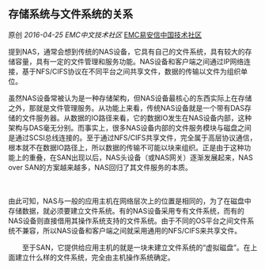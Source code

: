 ## 存储系统与文件系统的关系

原创 *2016-04-25* *EMC中文技术社区* [EMC易安信中国技术社区](https://mp.weixin.qq.com/s?__biz=MjM5NjY0NzAwMg==&mid=2651770779&idx=2&sn=b6aa88c20ef16f018ddb0246c890dccd&scene=21##)

​      提到NAS，通常会想到传统的NAS设备，它具有自己的文件系统，具有较大的存储容量，具有一定的文件管理和服务功能。NAS设备和客户端之间通过IP网络连接，基于NFS/CIFS协议在不同平台之间共享文件，数据的传输以文件为组织单位。

 

​      虽然NAS设备常被认为是一种存储架构，但NAS设备最核心的东西实际上在存储之外，那就是文件管理服务。从功能上来看，传统NAS设备就是一个带有DAS存储的文件服务器。从数据的IO路径来看，它的数据IO发生在NAS设备内部，这种架构与DAS毫无分别。而事实上，很多NAS设备内部的文件服务模块与磁盘之间是通过SCSI总线连接的。至于通过NFS/CIFS共享文件，完全属于高层协议通信，根本就不在数据IO路径上，所以数据的传输不可能以块来组织。正是由于这种功能上的重叠，在SAN出现以后，NAS头设备（或NAS网关）逐渐发展起来，NAS over SAN的方案越来越多，NAS回归了其文件服务的本质。

　　 

​      由此可知，NAS与一般的应用主机在网络层次上的位置是相同的，为了在磁盘中存储数据，就必须要建立文件系统。有的NAS设备采用专有文件系统，而有的NAS设备则直接借用其操作系统支持的文件系统。由于不同的OS平台之间文件系统不兼容，所以NAS设备和客户端之间就采用通用的NFS/CIFS来共享文件。

 

　　至于SAN，它提供给应用主机的就是一块未建立文件系统的“虚拟磁盘”。在上面建立什么样的文件系统，完全由主机操作系统确定。